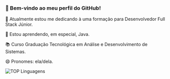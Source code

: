### 👋 Bem-vindo ao meu perfil do GitHub!

🔭 Atualmente estou me dedicando à uma formação para Desenvolvedor Full Stack Júnior.

🌱 Estou aprendendo, em especial, Java.

📚 Curso Graduação Tecnológica em Análise e Desenvolvimento de Sistemas.

😄 Pronomes: ela/dela.

![TOP Linguagens](https://github-readme-stats.vercel.app/api/top-langs/?username=UTILIZADOR&layout=compact&theme=dracula)
